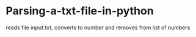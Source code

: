 # Parsing-a-txt-file-in-python
reads file input.txt, converts to number and removes from list of numbers
